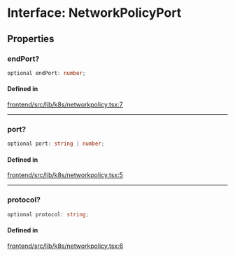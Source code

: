 # Interface: NetworkPolicyPort

## Properties

### endPort?

```ts
optional endPort: number;
```

#### Defined in

[frontend/src/lib/k8s/networkpolicy.tsx:7](https://github.com/headlamp-k8s/headlamp/blob/2481a1c9f2b4a69a9320466e7a455215b14b97b0/frontend/src/lib/k8s/networkpolicy.tsx#L7)

***

### port?

```ts
optional port: string | number;
```

#### Defined in

[frontend/src/lib/k8s/networkpolicy.tsx:5](https://github.com/headlamp-k8s/headlamp/blob/2481a1c9f2b4a69a9320466e7a455215b14b97b0/frontend/src/lib/k8s/networkpolicy.tsx#L5)

***

### protocol?

```ts
optional protocol: string;
```

#### Defined in

[frontend/src/lib/k8s/networkpolicy.tsx:6](https://github.com/headlamp-k8s/headlamp/blob/2481a1c9f2b4a69a9320466e7a455215b14b97b0/frontend/src/lib/k8s/networkpolicy.tsx#L6)
